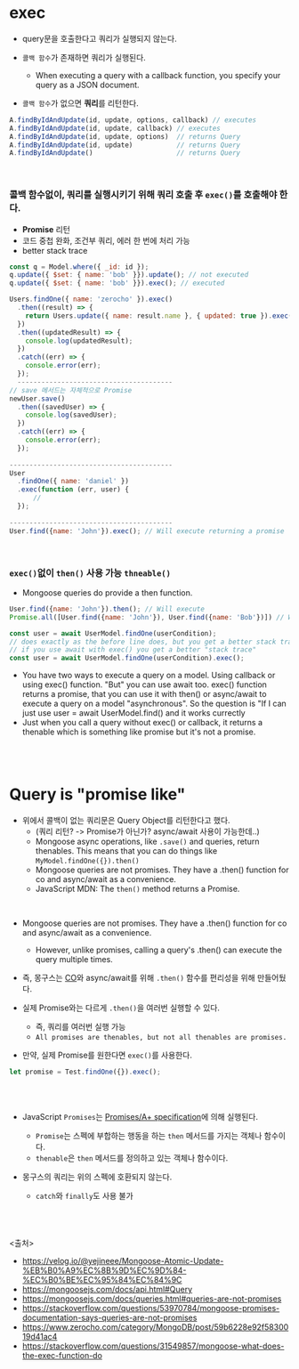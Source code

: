 # exec
- query문을 호출한다고 쿼리가 실행되지 않는다.
- `콜백 함수`가 존재하면 쿼리가 실행된다. 
  - When executing a query with a callback function, you specify your query as a JSON document.
  
- `콜백 함수`가 없으면 **쿼리**를 리턴한다.

```js
A.findByIdAndUpdate(id, update, options, callback) // executes
A.findByIdAndUpdate(id, update, callback) // executes
A.findByIdAndUpdate(id, update, options)  // returns Query
A.findByIdAndUpdate(id, update)           // returns Query
A.findByIdAndUpdate()                     // returns Query
```
<br>

### 콜백 함수없이, 쿼리를 실행시키기 위해 쿼리 호출 후 **`exec()`를 호출**해야 한다.
  - **Promise** 리턴
  - 코드 중첩 완화, 조건부 쿼리, 에러 한 번에 처리 가능
  - better stack trace
 
```js
const q = Model.where({ _id: id });
q.update({ $set: { name: 'bob' }}).update(); // not executed
q.update({ $set: { name: 'bob' }}).exec(); // executed

Users.findOne({ name: 'zerocho' }).exec()
  .then((result) => {
    return Users.update({ name: result.name }, { updated: true }).exec();
  })
  .then((updatedResult) => {
    console.log(updatedResult);
  })
  .catch((err) => {
    console.error(err);
  });
  ---------------------------------------
// save 메서드는 자체적으로 Promise
newUser.save()
  .then((savedUser) => {
    console.log(savedUser);
  })
  .catch((err) => {
    console.error(err);
  });
  
-----------------------------------------
User
  .findOne({ name: 'daniel' })
  .exec(function (err, user) {
      //
  });
  
-----------------------------------------
User.find({name: 'John'}).exec(); // Will execute returning a promise
```
<br>

### `exec()`없이 `then()` 사용 가능 `thneable()`
- Mongoose queries do provide a then function. 
```js
User.find({name: 'John'}).then(); // Will execute
Promise.all([User.find({name: 'John'}), User.find({name: 'Bob'})]) // Will execute all queries in parallel

const user = await UserModel.findOne(userCondition);
// does exactly as the before line does, but you get a better stack trace if any error happened
// if you use await with exec() you get a better "stack trace"
const user = await UserModel.findOne(userCondition).exec(); 

```

- You have two ways to execute a query on a model. Using callback or using exec() function. "But" you can use await too. exec() function returns a promise, that you can use it with then() or async/await to execute a query on a model "asynchronous". So the question is "If I can just use user = await UserModel.find() and it works currectly
- Just when you call a query without exec() or callback, it returns a thenable which is something like promise but it's not a promise.

<br><br>

# Query is "promise like"

- 위에서 콜백이 없는 쿼리문은 Query Object를 리턴한다고 했다.
  - (쿼리 리턴? -> Promise가 아닌가? async/await 사용이 가능한데..)
  - Mongoose async operations, like `.save()` and queries, return thenables. This means that you can do things like `MyModel.findOne({}).then()`
  - Mongoose queries are not promises. They have a .then() function for co and async/await as a convenience. 
  - JavaScript MDN: The `then()` method returns a Promise.
<br>

- Mongoose queries are not promises. They have a .then() function for co and async/await as a convenience. 
  - However, unlike promises, calling a query's .then() can execute the query multiple times.

- 즉, 몽구스는 [CO](https://www.npmjs.com/package/co)와 async/await를 위해 `.then()` 함수를 편리성을 위해 만들어뒀다.
- 실제 Promise와는 다르게 `.then()`을 여러번 실행할 수 있다.
  - 즉, 쿼리를 여러번 실행 가능
  - `All promises are thenables, but not all thenables are promises.`

- 만약, 실제 Promise를 원한다면 `exec()`를 사용한다.
```js
let promise = Test.findOne({}).exec();
```
<br><br>

- JavaScript `Promises`는 [Promises/A+ specification](https://promisesaplus.com/)에 의해 실행된다.
  - `Promise`는 스펙에 부합하는 행동을 하는 `then` 메서드를 가지는 객체나 함수이다.
  - `thenable`은 `then` 메서드를 정의하고 있는 객체나 함수이다.

- 몽구스의 쿼리는 위의 스펙에 호환되지 않는다.
  - `catch`와 `finally`도 사용 불가

<br><br><br>
<출처>
- https://velog.io/@yejineee/Mongoose-Atomic-Update-%EB%B0%A9%EC%8B%9D%EC%9D%84-%EC%B0%BE%EC%95%84%EC%84%9C
- https://mongoosejs.com/docs/api.html#Query
- https://mongoosejs.com/docs/queries.html#queries-are-not-promises
- https://stackoverflow.com/questions/53970784/mongoose-promises-documentation-says-queries-are-not-promises
- https://www.zerocho.com/category/MongoDB/post/59b6228e92f5830019d41ac4
- https://stackoverflow.com/questions/31549857/mongoose-what-does-the-exec-function-do
